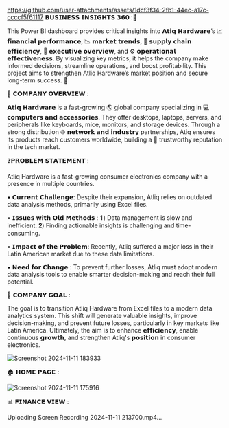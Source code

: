 
https://github.com/user-attachments/assets/1dcf3f34-2fb1-44ec-a17c-ccccf5f61117
𝗕𝗨𝗦𝗜𝗡𝗘𝗦𝗦 𝗜𝗡𝗦𝗜𝗚𝗛𝗧𝗦 𝟯𝟲𝟬 :🚀

This Power BI dashboard provides critical insights into 𝗔𝘁𝗶𝗾 𝗛𝗮𝗿𝗱𝘄𝗮𝗿𝗲’s 📈 𝗳𝗶𝗻𝗮𝗻𝗰𝗶𝗮𝗹 𝗽𝗲𝗿𝗳𝗼𝗿𝗺𝗮𝗻𝗰𝗲, 📉 𝗺𝗮𝗿𝗸𝗲𝘁 𝘁𝗿𝗲𝗻𝗱𝘀, 🔗 𝘀𝘂𝗽𝗽𝗹𝘆 𝗰𝗵𝗮𝗶𝗻 𝗲𝗳𝗳𝗶𝗰𝗶𝗲𝗻𝗰𝘆, 👥 𝗲𝘅𝗲𝗰𝘂𝘁𝗶𝘃𝗲 𝗼𝘃𝗲𝗿𝘃𝗶𝗲𝘄, and ⚙️ 𝗼𝗽𝗲𝗿𝗮𝘁𝗶𝗼𝗻𝗮𝗹 𝗲𝗳𝗳𝗲𝗰𝘁𝗶𝘃𝗲𝗻𝗲𝘀𝘀. By visualizing key metrics, it helps the company make informed decisions, streamline operations, and boost profitability. This project aims to strengthen Atliq Hardware’s market position and secure long-term success. 🌟

🏢 𝗖𝗢𝗠𝗣𝗔𝗡𝗬 𝗢𝗩𝗘𝗥𝗩𝗜𝗘𝗪 :

𝗔𝘁𝗶𝗾 𝗛𝗮𝗿𝗱𝘄𝗮𝗿𝗲 is a fast-growing 🌎 global company specializing in 💻 𝗰𝗼𝗺𝗽𝘂𝘁𝗲𝗿𝘀 𝗮𝗻𝗱 𝗮𝗰𝗰𝗲𝘀𝘀𝗼𝗿𝗶𝗲𝘀. They offer desktops, laptops, servers, and peripherals like keyboards, mice, monitors, and storage devices. Through a strong distribution 🌐 𝗻𝗲𝘁𝘄𝗼𝗿𝗸 𝗮𝗻𝗱 𝗶𝗻𝗱𝘂𝘀𝘁𝗿𝘆 partnerships, Atiq ensures its products reach customers worldwide, building a 🤝 trustworthy reputation in the tech market.

❓𝗣𝗥𝗢𝗕𝗟𝗘𝗠 𝗦𝗧𝗔𝗧𝗘𝗠𝗘𝗡𝗧 :

  Atliq Hardware is a fast-growing consumer electronics company with a presence in multiple countries.

• 𝗖𝘂𝗿𝗿𝗲𝗻𝘁 𝗖𝗵𝗮𝗹𝗹𝗲𝗻𝗴𝗲: Despite their expansion, Atliq relies on outdated data analysis methods, primarily using Excel files.

• 𝗜𝘀𝘀𝘂𝗲𝘀 𝘄𝗶𝘁𝗵 𝗢𝗹𝗱 𝗠𝗲𝘁𝗵𝗼𝗱𝘀 :    𝟏) Data management is slow and inefficient.        𝟐) Finding actionable insights is challenging and time-consuming.

• 𝗜𝗺𝗽𝗮𝗰𝘁 𝗼𝗳 𝘁𝗵𝗲 𝗣𝗿𝗼𝗯𝗹𝗲𝗺: Recently, Atliq suffered a major loss in their Latin American market due to these data limitations.

• 𝗡𝗲𝗲𝗱 𝗳𝗼𝗿 𝗖𝗵𝗮𝗻𝗴𝗲 : To prevent further losses, Atliq must adopt modern data analysis tools to enable smarter decision-making and reach their full potential.

🎯 𝗖𝗢𝗠𝗣𝗔𝗡𝗬 𝗚𝗢𝗔𝗟 :

The goal is to transition Atliq Hardware from Excel files to a modern data analytics system. This shift will generate valuable insights, improve decision-making, and prevent future losses, particularly in key markets like Latin America. Ultimately, the aim is to enhance  𝗲𝗳𝗳𝗶𝗰𝗶𝗲𝗻𝗰𝘆, enable continuous  𝗴𝗿𝗼𝘄𝘁𝗵, and strengthen Atliq's 𝗽𝗼𝘀𝗶𝘁𝗶𝗼𝗻 in consumer electronics.

![Screenshot 2024-11-11 183933](https://github.com/user-attachments/assets/cb625957-9b43-4bda-8ad3-e60a040ba57f) 


🏠 𝗛𝗢𝗠𝗘 𝗣𝗔𝗚𝗘 :

![Screenshot 2024-11-11 175916](https://github.com/user-attachments/assets/6f778d0b-305d-4599-a832-13b3dbc902d7) 

📊 𝗙𝗜𝗡𝗔𝗡𝗖𝗘 𝗩𝗜𝗘𝗪 :

Uploading Screen Recording 2024-11-11 213700.mp4… 







